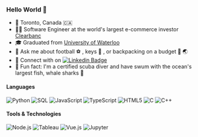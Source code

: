 ### Hello World 👋

- 📍 Toronto, Canada 🇨🇦
- 👨‍💻 Software Engineer at the world's largest e-commerce investor [Clearbanc](https://clearbanc.com/)
- 🎓 Graduated from [University of Waterloo](https://cs.uwaterloo.ca/about)
- 💬 Ask me about football ⚽ , keys 🎹  , or backpacking on a budget 🎒 🌏  
- 🤝 Connect with on [![Linkedin Badge](https://img.shields.io/badge/-Tanmay-blue?style=flat-square&logo=Linkedin&logoColor=white&link=https://www.linkedin.com/in/tanmaysha/)](https://www.linkedin.com/in/tanmaysha/) 
- 🤿 Fun fact: I'm a certified scuba diver and have swum with the ocean's largest fish, whale sharks 🐋

#### Languages

![Python](https://img.shields.io/badge/-python-000000?style=flat&logo=python)
![SQL](https://img.shields.io/badge/-SQL-000000?style=flat&logo=MySQL)
![JavaScript](https://img.shields.io/badge/-JavaScript-000000?style=flat&logo=javascript)
![TypeScript](https://img.shields.io/badge/-TypeScript-000000?style=flat&logo=typescript&logoColor=007ACC)
![HTML5](https://img.shields.io/badge/-HTML5-000000?style=flat&logo=HTML5)
![C](https://img.shields.io/badge/-C-000000?style=flat&logo=C)
![C++](https://img.shields.io/badge/-C++-000000?style=flat&logo=C%2B%2B&logoColor=00599C)



#### Tools & Technologies

![Node.js](https://img.shields.io/badge/-Node.js-000000?style=flat&logo=node.js&logoColor=339933)
![Tableau](https://img.shields.io/badge/-Tableau-000000?style=flat&logo=Tableau)
![Vue.js](https://img.shields.io/badge/-Vue-000000?style=flat&logo=vue.js&logoColor=#4FC08D)
![Jupyter](http://img.shields.io/badge/-Jupyter-000000?style=flat&logo=Jupyter&logoColor=#F37626)
